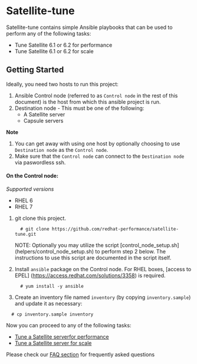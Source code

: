 # Satellite-tune
Satellite-tune contains simple Ansible playbooks that can be used to perform any of the following tasks:
* Tune Satellite 6.1 or 6.2 for performance 
* Tune Satellite 6.1 or 6.2 for scale


## Getting Started
Ideally, you need two hosts to run this project:

1. Ansible Control node (referred to as `Control node` in the rest of this document) is the host from which this ansible project is run.
2. Destination node - This must be one of the following:
    - A Satellite server
    - Capsule servers

**Note**

1. You can get away with using one host by optionally choosing to use `Destination node` as the `Control node`.
2. Make sure that the `Control node` can connect to the `Destination node` via paswordless ssh.

#### On the Control node:

*Supported versions*
- RHEL 6
- RHEL 7

1. git clone this project.

   ```console
     # git clone https://github.com/redhat-performance/satellite-tune.git
   ```
   NOTE: Optionally you may utilize the script [control_node_setup.sh] (helpers/control_node_setup.sh) to perform step 2 below.  The instructions to use this script are documented in the script itself.
2. Install `ansible` package on the Control node. For RHEL boxes, [access to EPEL] (https://access.redhat.com/solutions/3358) is required.

   ```console
     # yum install -y ansible
   ```
3. Create an inventory file named `inventory` (by copying `inventory.sample`) and update it as necessary:

  ```console
    # cp inventory.sample inventory
  ```

Now you can proceed to any of the following tasks:

 * [Tune a Satellite serverfor performance](docs/satellite-perf-tune.md)
 * [Tune a Satellite server for scale](docs/satellite-scale-tune.md)

Please check our [FAQ section](docs/faqs.md) for frequently asked questions
